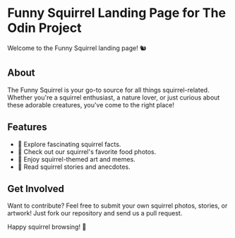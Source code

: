 # Funny Squirrel Landing Page for The Odin Project

Welcome to the Funny Squirrel landing page! 🐿️

## About

The Funny Squirrel is your go-to source for all things squirrel-related. Whether you're a squirrel enthusiast, a nature lover, or just curious about these adorable creatures, you've come to the right place!

## Features

- 🌳 Explore fascinating squirrel facts.
- 📸 Check out our squirrel's favorite food photos.
- 🎨 Enjoy squirrel-themed art and memes.
- 📝 Read squirrel stories and anecdotes.

## Get Involved

Want to contribute? Feel free to submit your own squirrel photos, stories, or artwork! Just fork our repository and send us a pull request.

Happy squirrel browsing! 🌰
